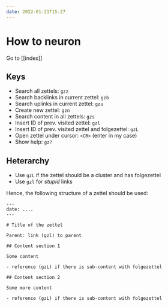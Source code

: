 ```yaml
---
date: 2022-01-21T15:27
---
```


# How to neuron
Go to [[index]]

## Keys

- Search all zettels: `gzz`
- Search backlinks in current zettel: `gzb`
- Search uplinks in current zettel: `gzu`
- Create new zettel: `gzn`
- Search content in all zettels: `gzs`
- Insert ID of prev. visited zettel: `gzl`
- Insert ID of prev. visited zettel and folgezettel: `gzL`
- Open zettel under cursor: `<CR>` (enter in my case)
- Show help: `gz?`

## Heterarchy

- Use `gzL` if the zettel should be a cluster and has folgezettel
- Use `gzl` for *stupid* links

Hence, the following structure of a zettel should be used:
```
---
date: ....
---

# Title of the zettel

Parent: link (gzl) to parent 

## Content section 1

Some content

- reference (gzL) if there is sub-content with folgezettel

## Content section 2 

Some more content

- reference (gzL) if there is sub-content with folgezettel
```

